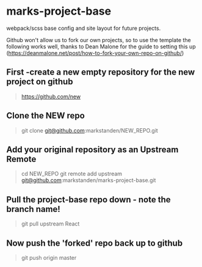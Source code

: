 # marks-project-base
webpack/scss base config and site layout for future projects.

Github won't allow us to fork our own projects, so to use the template the following works well, thanks to Dean Malone for the guide to setting this up (https://deanmalone.net/post/how-to-fork-your-own-repo-on-github/)


## First -create a new empty repository for the new project on github
> https://github.com/new

## Clone the NEW repo
> git clone git@github.com:markstanden/NEW_REPO.git


## Add your original repository as an Upstream Remote

> cd NEW_REPO
> git remote add upstream git@github.com:markstanden/marks-project-base.git


## Pull the project-base repo down - note the branch name!

> git pull upstream React


## Now push the 'forked' repo back up to github

> git push origin master

